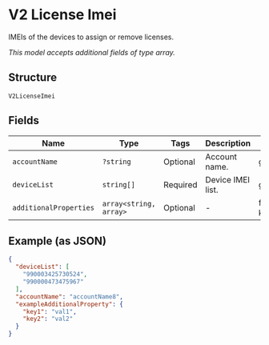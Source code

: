 
# V2 License Imei

IMEIs of the devices to assign or remove licenses.

*This model accepts additional fields of type array.*

## Structure

`V2LicenseImei`

## Fields

| Name | Type | Tags | Description | Getter | Setter |
|  --- | --- | --- | --- | --- | --- |
| `accountName` | `?string` | Optional | Account name. | getAccountName(): ?string | setAccountName(?string accountName): void |
| `deviceList` | `string[]` | Required | Device IMEI list. | getDeviceList(): array | setDeviceList(array deviceList): void |
| `additionalProperties` | `array<string, array>` | Optional | - | findAdditionalProperty(string key): array | additionalProperty(string key, array value): void |

## Example (as JSON)

```json
{
  "deviceList": [
    "990003425730524",
    "990000473475967"
  ],
  "accountName": "accountName8",
  "exampleAdditionalProperty": {
    "key1": "val1",
    "key2": "val2"
  }
}
```


